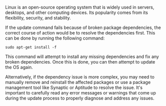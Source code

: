 Linux is an open-source operating system that is widely used in servers, desktops, and other computing devices. Its popularity comes from its flexibility, security, and stability.

If the update command fails because of broken package dependencies, the correct course of action would be to resolve the dependencies first. This can be done by running the following command:

```
sudo apt-get install -f
```

This command will attempt to install any missing dependencies and fix any broken dependencies. Once this is done, you can then attempt to update the OS again.

Alternatively, if the dependency issue is more complex, you may need to manually remove and reinstall the affected packages or use a package management tool like Synaptic or Aptitude to resolve the issue. It's important to carefully read any error messages or warnings that come up during the update process to properly diagnose and address any issues.
